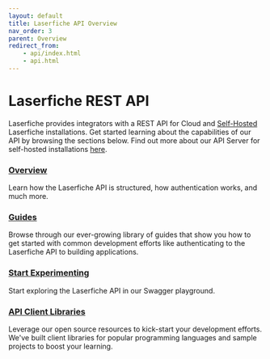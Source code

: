 ```yaml
---
layout: default
title: Laserfiche API Overview
nav_order: 3
parent: Overview
redirect_from:
    - api/index.html
    - api.html
---
```

<!--Copyright (c) Laserfiche.
See LICENSE and LICENSE-CODE in the project root for license information.-->

# Laserfiche REST API

Laserfiche provides integrators with a REST API for Cloud and [Self-Hosted](../../api/server/) Laserfiche installations.  Get started learning about the capabilities of our API by browsing the sections below.  Find out more about our API Server for self-hosted installations [here](../../api/server/).


### [Overview](../guide_overview-of-the-laserfiche-api/)

Learn how the Laserfiche API is structured, how authentication works, and much more.

### [Guides](../../guides/)

Browse through our ever-growing library of guides that show you how to get started with common development efforts like authenticating to the Laserfiche API to building applications.

### [Start Experimenting](../../api/playground/)

Start exploring the Laserfiche API in our Swagger playground.

### [API Client Libraries](../../api/libraries/)

Leverage our open source resources to kick-start your development efforts.  We've built client libraries for popular programming languages and sample projects to boost your learning.